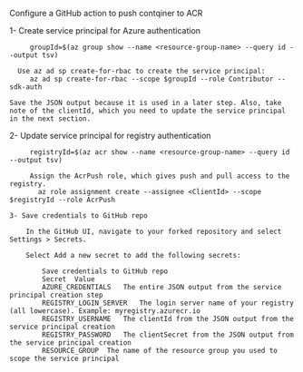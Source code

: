 Configure a GitHub action to push contqiner to ACR

   1- Create service principal for Azure authentication
       
         groupId=$(az group show --name <resource-group-name> --query id --output tsv) 

      Use az ad sp create-for-rbac to create the service principal:
         az ad sp create-for-rbac --scope $groupId --role Contributor --sdk-auth

    Save the JSON output because it is used in a later step. Also, take note of the clientId, which you need to update the service principal in the next section.

   2- Update service principal for registry authentication

         registryId=$(az acr show --name <resource-group-name> --query id --output tsv)
         
         Assign the AcrPush role, which gives push and pull access to the registry.
           az role assignment create --assignee <ClientId> --scope $registryId --role AcrPush
    
    3- Save credentials to GitHub repo

        In the GitHub UI, navigate to your forked repository and select Settings > Secrets.

        Select Add a new secret to add the following secrets:

            Save credentials to GitHub repo
            Secret 	Value
            AZURE_CREDENTIALS 	The entire JSON output from the service principal creation step
            REGISTRY_LOGIN_SERVER 	The login server name of your registry (all lowercase). Example: myregistry.azurecr.io
            REGISTRY_USERNAME 	The clientId from the JSON output from the service principal creation
            REGISTRY_PASSWORD 	The clientSecret from the JSON output from the service principal creation
            RESOURCE_GROUP 	The name of the resource group you used to scope the service principal
      